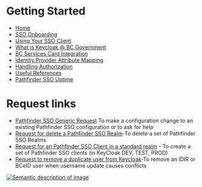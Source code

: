 # Getting Started

- [Home](https://github.com/bcgov/sso-keycloak/wiki)
- [SSO Onboarding](https://github.com/bcgov/sso-keycloak/wiki/SSO-Onboarding)
- [Using Your SSO Client](https://github.com/bcgov/sso-keycloak/wiki/Using-Your-SSO-Client)
- [What is Keycloak @ BC Government](https://github.com/bcgov/sso-keycloak/wiki/What-is-Keycloak-and-how-it's-used-@-BC-Gov%3F)
- [BC Services Card Integration](https://github.com/bcgov/sso-keycloak/wiki/BC-Service-Card-Integration)
- [Identity Provider Attribute Mapping](https://github.com/bcgov/sso-keycloak/wiki/Identity-Provider-Attribute-Mapping)
- [Handling Authorization](https://github.com/bcgov/sso-keycloak/wiki/Handling-Authorization)
- [Useful References](https://github.com/bcgov/sso-keycloak/wiki/Useful-References)
- [Pathfinder SSO Uptime](https://uptime.com/s/bcgov-sso)

# Request links
- [Pathfinder SSO Generic Request](https://github.com/bcgov/sso-keycloak/issues/new?assignees=thegentlemanphysicist%2C+junminahn%2C+arcshiftsolutions%2C+zsamji&labels=sso-client-q%26a%2C+pending%2C+sso%2C+standard+realm%2C+configuration&template=keycloak_configuration_change.md&title=) To make a configuration change to an existing Pathfinder SSO configuration or to ask for help 
- [Request for delete a Pathfinder SSO Realm](https://github.com/bcgov/sso-keycloak/issues/new?assignees=thegentlemanphysicist%2C+junminahn%2C+arcshiftsolutions%2C+zsamji&labels=sso-delete-realm%2C+pending%2C+sso&template=keycloak_realm_removal.md&title=)-To delete a set of Pathfinder SSO Realms 
- [Request for an Pathfinder SSO Client in a standard realm](https://bcgov.github.io/sso-requests/) - To create a set of Pathfinder SSO clients (in KeyCloak DEV, TEST, PROD) 
- [Request to remove a duplicate user from Keycloak](https://github.com/bcgov/sso-keycloak/issues/new?assignees=thegentlemanphysicist%2C+junminahn%2C+arcshiftsolutions%2C+zsamji&labels=sso-delete-user%2C+sso&template=keycloak_user_removal_request.md&title=)-To remove an IDIR or BCeID user when username update causes conflicts

[![Semantic description of image](https://user-images.githubusercontent.com/87393930/133819035-4d0444b7-f962-4370-93b5-ac6201a05d0f.png)][2]

[2]:https://github.com/bcgov/sso-keycloak/wiki/Additional-Help

